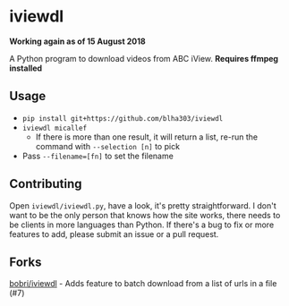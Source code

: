 iviewdl
=======

**Working again as of 15 August 2018**

A Python program to download videos from ABC iView. **Requires ffmpeg installed**

Usage
-----

* `pip install git+https://github.com/blha303/iviewdl`
* `iviewdl micallef`
  * If there is more than one result, it will return a list, re-run the command with `--selection [n]` to pick
* Pass `--filename=[fn]` to set the filename

Contributing
------------

Open `iviewdl/iviewdl.py`, have a look, it's pretty straightforward. I don't want to be the only person that knows how the site works, there needs to be clients in more languages than Python. If there's a bug to fix or more features to add, please submit an issue or a pull request.

Forks
-----

[bobri/iviewdl](https://github.com/bobri/iviewdl) - Adds feature to batch download from a list of urls in a file (#7)
